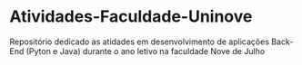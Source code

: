 # Atividades-Faculdade-Uninove
Repositório dedicado as atidades em desenvolvimento de aplicações Back-End (Pyton e Java) durante o ano letivo na faculdade Nove de Julho
